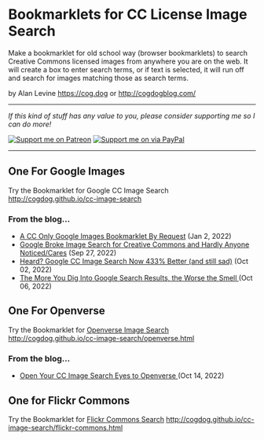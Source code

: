 # Bookmarklets for CC License Image Search

Make a bookmarklet for old school  way (browser bookmarklets) to search Creative Commons licensed images from anywhere you are on the web. It will create a box to enter search terms, or if text is selected, it will run off and search for images matching those as search terms.

by Alan Levine https://cog.dog or http://cogdogblog.com/

-----
*If this kind of stuff has any value to you, please consider supporting me so I can do more!*

[![Support me on Patreon](http://cogdog.github.io/images/badge-patreon.png)](https://patreon.com/cogdog) [![Support me on via PayPal](http://cogdog.github.io/images/badge-paypal.png)](https://paypal.me/cogdog)

----- 


## One For Google Images

Try the Bookmarklet for Google CC Image Search
http://cogdog.github.io/cc-image-search

### From the blog...
* [A CC Only Google Images Bookmarklet By Request](https://cogdogblog.com/2022/01/cc-google-images-bookmarklet/) (Jan 2, 2022)
* [Google Broke Image Search for Creative Commons and Hardly Anyone Noticed/Cares](https://cogdogblog.com/2022/09/google-broke-cc-image-search/) (Sep 27, 2022)
* [Heard? Google CC Image Search Now 433% Better (and still sad)](https://cogdogblog.com/2022/10/google-cc-image-search-better-sad/) (Oct 02, 2022)
* [The More You Dig Into Google Search Results, the Worse the Smell ](https://cogdogblog.com/2022/10/google-search-poop-smell/) (Oct 06, 2022)


## One For Openverse

Try the Bookmarklet for [Openverse Image Search](https://wordpress.org/openverse/)
http://cogdog.github.io/cc-image-search/openverse.html

### From the blog...
* [Open Your CC Image Search Eyes to Openverse ](https://cogdogblog.com/2022/10/open-to-openverse/) (Oct 14, 2022)

## One for Flickr Commons
Try the Bookmarklet for [Flickr Commons Search](https://www.flickr.com/commons)
http://cogdog.github.io/cc-image-search/flickr-commons.html



